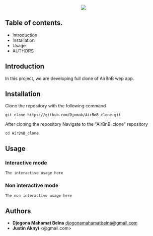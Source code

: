<p align="center">
   <img src="https://camo.githubusercontent.com/8f0a6c42cd692f81f959778174d8192b702ef18c07fcf532208b9fcf73a77774/68747470733a2f2f646176696b616e692e73332e65752d776573742d332e616d617a6f6e6177732e636f6d2f696d616765732f686f6c626572746f6e2f686f6c626572746f6e2e706e67">
</p>

## Table of contents.</br>
* Introduction
* Installation
* Usage
* AUTHORS

## Introduction

In this project, we are developing full clone of AirBnB wep app.

## Installation


Clone the repository with the following command

    git clone https://github.com/Djomab/AirBnB_clone.git
    
After cloning the repository Navigate to the "AirBnB_clone" repository

    cd AirBnB_clone
    

## Usage

### Interactive mode

    The interactive usage here

### Non interactive mode

    The non interactive usage here


## Authors
* **Djogona Mahamat Belna** <djogonamahamatbelna@gmail.com>
* **Justin Aknyi** <@gmail.com>
